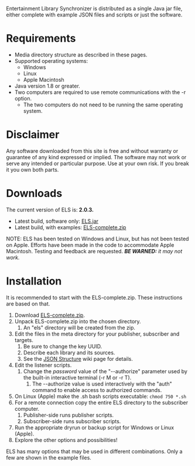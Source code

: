 Entertainment Library Synchronizer is distributed as a single Java jar file, either complete with example JSON files and scripts or just the software.

# Requirements
 * Media directory structure as described in these pages.
 * Supported operating systems:
   * Windows
   * Linux
   * Apple Macintosh
 * Java version 1.8 or greater.
 * Two computers are required to use remote communications with the -r option.
   * The two computers do not need to be running the same operating system.

# Disclaimer
Any software downloaded from this site is free and without warranty or guarantee of any kind expressed or implied. The software may not work or serve any intended or particular purpose. Use at your own risk. If you break it you own both parts.

# Downloads
The current version of ELS is: **2.0.3.**

 * Latest build, software only: [ELS.jar](../blob/master/deploy/ELS.jar?raw=true)
 * Latest build, with examples: [ELS-complete.zip](../blob/master/deploy/ELS-complete.zip?raw=true)

NOTE: ELS has been tested on Windows and Linux, but has not been tested on Apple. Efforts have been
made in the code to accommodate Apple Macintosh. Testing and feedback are requested. *__BE WARNED:__ it
may not work.*

# Installation
It is recommended to start with the ELS-complete.zip. These instructions are based on that.

 1. Download [ELS-complete.zip](../blob/master/deploy/ELS-complete.zip?raw=true).
 2. Unpack ELS-complete.zip into the chosen directory.
    1. An "els" directory will be created from the zip.
 3. Edit the files in the meta directory for your publisher, subscriber and targets.
    1. Be sure to change the key UUID.
    2. Describe each library and its sources.
    3. See the [JSON Structure](JSON-Structure) wiki page for details.
 4. Edit the listener scripts.
    1. Change the *password* value of the "--authorize" parameter used by the built-in interactive terminal (-r M or -r T).
       1. The --authorize value is used interactively with the "auth" command to enable access to authorized commands.
 5. On Linux (Apple) make the .sh bash scripts executable:  ```chmod 750 *.sh```
 6. For a remote connection copy the entire ELS directory to the subscriber computer.
    1. Publisher-side runs publisher scripts.
    2. Subscriber-side runs subscriber scripts.
 7. Run the appropriate dryrun or backup script for Windows or Linux (Apple).
 8. Explore the other options and possibilities!

ELS has many options that may be used in different combinations. Only a
few are shown in the example files.
